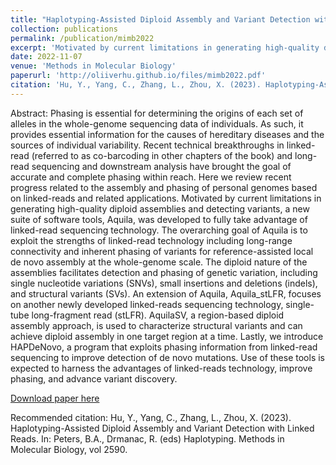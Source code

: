 ```yaml
---
title: "Haplotyping-Assisted Diploid Assembly and Variant Detection with Linked Reads"
collection: publications
permalink: /publication/mimb2022
excerpt: 'Motivated by current limitations in generating high-quality diploid assemblies and detecting variants, a new suite of software tools, Aquila, was developed to fully take advantage of linked-read sequencing technology. The overarching goal of Aquila is to exploit the strengths of linked-read technology including long-range connectivity and inherent phasing of variants for reference-assisted local de novo assembly at the whole-genome scale.'
date: 2022-11-07
venue: 'Methods in Molecular Biology'
paperurl: 'http://oliiverhu.github.io/files/mimb2022.pdf'
citation: 'Hu, Y., Yang, C., Zhang, L., Zhou, X. (2023). Haplotyping-Assisted Diploid Assembly and Variant Detection with Linked Reads. In: Peters, B.A., Drmanac, R. (eds) Haplotyping. Methods in Molecular Biology, vol 2590.'
---
```

Abstract: Phasing is essential for determining the origins of each set of alleles in the whole-genome sequencing data of individuals. As such, it provides essential information for the causes of hereditary diseases and the sources of individual variability. Recent technical breakthroughs in linked-read (referred to as co-barcoding in other chapters of the book) and long-read sequencing and downstream analysis have brought the goal of accurate and complete phasing within reach. Here we review recent progress related to the assembly and phasing of personal genomes based on linked-reads and related applications. Motivated by current limitations in generating high-quality diploid assemblies and detecting variants, a new suite of software tools, Aquila, was developed to fully take advantage of linked-read sequencing technology. The overarching goal of Aquila is to exploit the strengths of linked-read technology including long-range connectivity and inherent phasing of variants for reference-assisted local de novo assembly at the whole-genome scale. The diploid nature of the assemblies facilitates detection and phasing of genetic variation, including single nucleotide variations (SNVs), small insertions and deletions (indels), and structural variants (SVs). An extension of Aquila, Aquila_stLFR, focuses on another newly developed linked-reads sequencing technology, single-tube long-fragment read (stLFR). AquilaSV, a region-based diploid assembly approach, is used to characterize structural variants and can achieve diploid assembly in one target region at a time. Lastly, we introduce HAPDeNovo, a program that exploits phasing information from linked-read sequencing to improve detection of de novo mutations. Use of these tools is expected to harness the advantages of linked-reads technology, improve phasing, and advance variant discovery.

[Download paper here](http://oliiverhu.github.io/files/mimb2022.pdf)

Recommended citation: Hu, Y., Yang, C., Zhang, L., Zhou, X. (2023). Haplotyping-Assisted Diploid Assembly and Variant Detection with Linked Reads. In: Peters, B.A., Drmanac, R. (eds) Haplotyping. Methods in Molecular Biology, vol 2590.